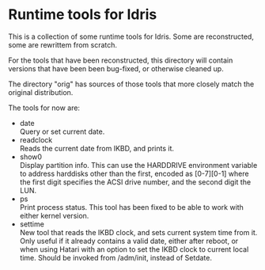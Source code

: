 # Runtime tools for Idris

This is a collection of some runtime tools for Idris. Some are
reconstructed, some are rewrittem from scratch.

For the tools that have been reconstructed, this directory will contain
versions that have been been bug-fixed, or otherwise cleaned up.

The directory "orig" has sources of those tools that more closely match
the original distribution.

The tools for now are:
   - date  
     Query or set current date.
   - readclock  
     Reads the current date from IKBD, and prints it.
   - show0  
     Display partition info.
     This can use the HARDDRIVE environment variable to
     address harddisks other than the first, encoded as
     [0-7][0-1] where the first digit specifies the ACSI drive number,
     and the second digit the LUN.
   - ps  
     Print process status.
     This tool has been fixed to be able to work with either kernel version.
   - settime  
     New tool that reads the IKBD clock, and sets current system time
     from it. Only useful if it already contains a valid date, either after
     reboot, or when using Hatari with an option to set the IKBD clock
     to current local time.
     Should be invoked from /adm/init, instead of Setdate.
